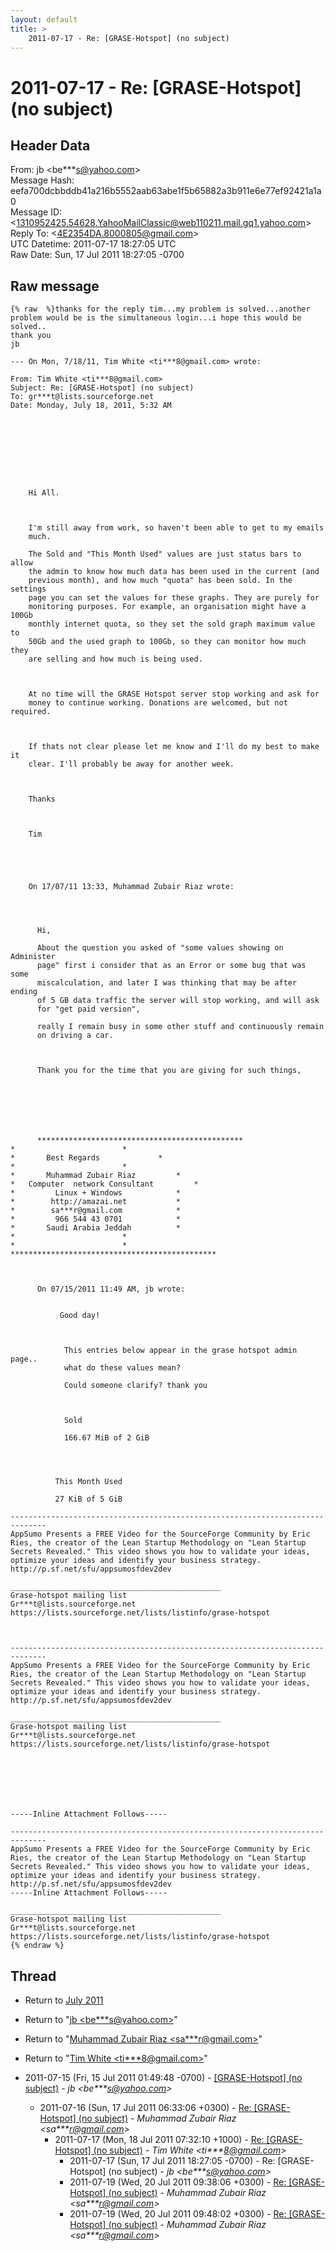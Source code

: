 ```yaml
---
layout: default
title: >
    2011-07-17 - Re: [GRASE-Hotspot] (no subject)
---
```


# 2011-07-17 - Re: [GRASE-Hotspot] (no subject)

## Header Data

From: jb \<be***s@yahoo.com\><br>
Message Hash: eefa700dcbbddb41a216b5552aab63abe1f5b65882a3b911e6e77ef92421a1a0<br>
Message ID: \<1310952425.54628.YahooMailClassic@web110211.mail.gq1.yahoo.com\><br>
Reply To: \<4E2354DA.8000805@gmail.com\><br>
UTC Datetime: 2011-07-17 18:27:05 UTC<br>
Raw Date: Sun, 17 Jul 2011 18:27:05 -0700<br>

## Raw message

```
{% raw  %}thanks for the reply tim...my problem is solved...another problem would be is the simultaneous login...i hope this would be solved..
thank you
jb

--- On Mon, 7/18/11, Tim White <ti***8@gmail.com> wrote:

From: Tim White <ti***8@gmail.com>
Subject: Re: [GRASE-Hotspot] (no subject)
To: gr***t@lists.sourceforge.net
Date: Monday, July 18, 2011, 5:32 AM



  

    
    
  
  
    Hi All.

    

    I'm still away from work, so haven't been able to get to my emails
    much.

    The Sold and "This Month Used" values are just status bars to allow
    the admin to know how much data has been used in the current (and
    previous month), and how much "quota" has been sold. In the settings
    page you can set the values for these graphs. They are purely for
    monitoring purposes. For example, an organisation might have a 100Gb
    monthly internet quota, so they set the sold graph maximum value to
    50Gb and the used graph to 100Gb, so they can monitor how much they
    are selling and how much is being used.

    

    At no time will the GRASE Hotspot server stop working and ask for
    money to continue working. Donations are welcomed, but not required.

    

    If thats not clear please let me know and I'll do my best to make it
    clear. I'll probably be away for another week.

    

    Thanks

    

    Tim

    

    

    On 17/07/11 13:33, Muhammad Zubair Riaz wrote:
    

      
      
      Hi,

      About the question you asked of "some values showing on Administer
      page" first i consider that as an Error or some bug that was some
      miscalculation, and later I was thinking that may be after ending
      of 5 GB data traffic the server will stop working, and will ask
      for "get paid version",

      really I remain busy in some other stuff and continuously remain
      on driving a car.

      

      Thank you for the time that you are giving for such things, 

      

      

      

      **********************************************
*					     *
*		Best Regards		     *
*					     *
*	    Muhammad Zubair Riaz	     *
*	Computer  network Consultant	     *
* 	      Linux + Windows		     *
*	     http://amazai.net		     *
*	     sa***r@gmail.com		     *
*	      966 544 43 0701		     *
*	    Saudi Arabia Jeddah		     *
*					     *
*					     *
**********************************************

      

      On 07/15/2011 11:49 AM, jb wrote:
      
        
           Good day!

            

            This entries below appear in the grase hotspot admin page..
            what do these values mean?

            Could someone clarify? thank you

            

            Sold

            166.67 MiB of 2 GiB

          
          

          This Month Used 

          27 KiB of 5 GiB
        
------------------------------------------------------------------------------
AppSumo Presents a FREE Video for the SourceForge Community by Eric 
Ries, the creator of the Lean Startup Methodology on "Lean Startup 
Secrets Revealed." This video shows you how to validate your ideas, 
optimize your ideas and identify your business strategy.
http://p.sf.net/sfu/appsumosfdev2dev
        
_______________________________________________
Grase-hotspot mailing list
Gr***t@lists.sourceforge.net
https://lists.sourceforge.net/lists/listinfo/grase-hotspot

      
      
------------------------------------------------------------------------------
AppSumo Presents a FREE Video for the SourceForge Community by Eric 
Ries, the creator of the Lean Startup Methodology on "Lean Startup 
Secrets Revealed." This video shows you how to validate your ideas, 
optimize your ideas and identify your business strategy.
http://p.sf.net/sfu/appsumosfdev2dev
      
_______________________________________________
Grase-hotspot mailing list
Gr***t@lists.sourceforge.net
https://lists.sourceforge.net/lists/listinfo/grase-hotspot

    
    

  


-----Inline Attachment Follows-----

------------------------------------------------------------------------------
AppSumo Presents a FREE Video for the SourceForge Community by Eric 
Ries, the creator of the Lean Startup Methodology on "Lean Startup 
Secrets Revealed." This video shows you how to validate your ideas, 
optimize your ideas and identify your business strategy.
http://p.sf.net/sfu/appsumosfdev2dev
-----Inline Attachment Follows-----

_______________________________________________
Grase-hotspot mailing list
Gr***t@lists.sourceforge.net
https://lists.sourceforge.net/lists/listinfo/grase-hotspot
{% endraw %}
```

## Thread

+ Return to [July 2011](/archive/2011/07)

+ Return to "[jb <be***s<span>@</span>yahoo.com>](/authors/be___s_at_yahoo_com)"
+ Return to "[Muhammad Zubair Riaz <sa***r<span>@</span>gmail.com>](/authors/sa___r_at_gmail_com)"
+ Return to "[Tim White <ti***8<span>@</span>gmail.com>](/authors/ti___8_at_gmail_com)"

+ 2011-07-15 (Fri, 15 Jul 2011 01:49:48 -0700) - [[GRASE-Hotspot] (no subject)](/archive/2011/07/2bbe037254f4a8d805a79fb4b3ece6970cc6a81b2dada327bea6158e09f1f9a5) - _jb \<be***s@yahoo.com\>_
  + 2011-07-16 (Sun, 17 Jul 2011 06:33:06 +0300) - [Re: [GRASE-Hotspot] (no subject)](/archive/2011/07/22966d7ab28ac1c0f119e9042697470f65ef2c41102f25f899b11baa7fa67441) - _Muhammad Zubair Riaz \<sa***r@gmail.com\>_
    + 2011-07-17 (Mon, 18 Jul 2011 07:32:10 +1000) - [Re: [GRASE-Hotspot] (no subject)](/archive/2011/07/2209490ab1a09677b64e2e7e0c985a29a673bcdf613cf1cfdd41b02e81b3484d) - _Tim White \<ti***8@gmail.com\>_
      + 2011-07-17 (Sun, 17 Jul 2011 18:27:05 -0700) - Re: [GRASE-Hotspot] (no subject) - _jb \<be***s@yahoo.com\>_
      + 2011-07-19 (Wed, 20 Jul 2011 09:38:06 +0300) - [Re: [GRASE-Hotspot] (no subject)](/archive/2011/07/70605dc6670439595c4dcf8241f1e65ce6b8dbc83ebb98978b04a9a457d9cefa) - _Muhammad Zubair Riaz \<sa***r@gmail.com\>_
      + 2011-07-19 (Wed, 20 Jul 2011 09:48:02 +0300) - [Re: [GRASE-Hotspot] (no subject)](/archive/2011/07/710e8a6d483b375a4faf1c9d242bae9a14c458b5b0a7153f0ef8ce7faafbd1ad) - _Muhammad Zubair Riaz \<sa***r@gmail.com\>_

